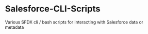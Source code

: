 # Salesforce-CLI-Scripts
Various SFDX cli / bash scripts for interacting with Salesforce data or metadata
